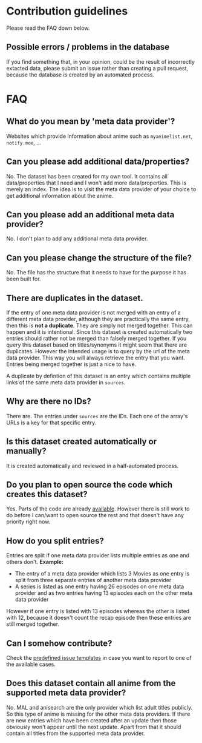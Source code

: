 # Contribution guidelines
Please read the FAQ down below.

## Possible errors / problems in the database
If you find something that, in your opinion, could be the result of incorrectly extacted data, please submit an issue rather than creating a pull request, because the database is created by an automated process.

# FAQ

## What do you mean by 'meta data provider'?
Websites which provide information about anime such as `myanimelist.net`, `notify.moe`, ...

## Can you please add additional data/properties?
No. The dataset has been created for my own tool. It contains all data/properties that I need and I won't add more data/properties. This is merely an index. The idea is to visit the meta data provider of your choice to get additional information about the anime.

## Can you please add an additional meta data provider?
No. I don't plan to add any additional meta data provider.

## Can you please change the structure of the file?
No. The file has the structure that it needs to have for the purpose it has been built for.

## There are duplicates in the dataset.
If the entry of one meta data provider is not merged with an entry of a different meta data provider, although they are practically the same entry, then this is **not a duplicate**.
They are simply not merged together. This can happen and it is intentional. Since this dataset is created automatically two entries should rather not be merged than falsely merged together.
If you query this dataset based on titles/synonyms it might seem that there are duplicates. However the intended usage is to query by the url of the meta data provider. This way you will always retrieve the entry that you want. Entries being merged together is just a nice to have.

A duplicate by defintion of this dataset is an entry which contains multiple links of the same meta data provider in `sources`.

## Why are there no IDs?
There are. The entries under `sources` are the IDs. Each one of the array's URLs is a key for that specific entry.

## Is this dataset created automatically or manually?
It is created automatically and reviewed in a half-automated process.

## Do you plan to open source the code which creates this dataset?
Yes. Parts of the code are already [available](https://github.com/manami-project?tab=repositories&q=modb&type=source). However there is still work to do before I can/want to open source the rest and that doesn't have any priority right now.

## How do you split entries?
Entries are split if one meta data provider lists multiple entries as one and others don't.
**Example:**
* The entry of a meta data provider which lists 3 Movies as one entry is split from three separate entries of another meta data provider
* A series is listed as one entry having 26 episodes on one meta data provider and as two entries having 13 episodes each on the other meta data provider

However if one entry is listed with 13 episodes whereas the other is listed with 12, because it doesn't count the recap episode then these entries are still merged together.

## Can I somehow contribute?
Check the [predefined issue templates](https://github.com/manami-project/anime-offline-database/issues/new/choose) in case you want to report to one of the available cases.

## Does this dataset contain all anime from the supported meta data provider?
No. MAL and anisearch are the only provider which list adult titles publicly. So this type of anime is missing for the other meta data providers.
If there are new entries which have been created after an update then those obviously won't appear until the next update.
Apart from that it should contain all titles from the supported meta data provider.